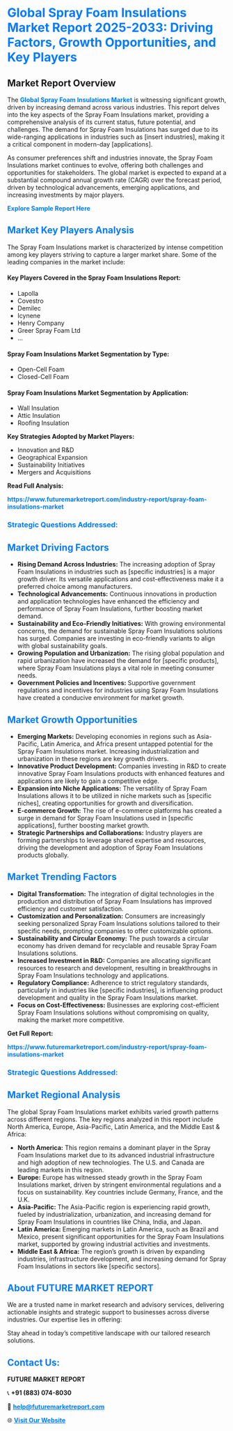 <h1 style="color: #007BFF;">Global Spray Foam Insulations Market Report 2025-2033: Driving Factors, Growth Opportunities, and Key Players</h1>

<section id="overview">
<h2>Market Report Overview</h2>
<p>The <a href="https://www.futuremarketreport.com/industry-report/spray-foam-insulations-market" style="color: #007BFF; text-decoration: none;"><strong>Global Spray Foam Insulations Market</strong></a> is witnessing significant growth, driven by increasing demand across various industries. This report delves into the key aspects of the Spray Foam Insulations market, providing a comprehensive analysis of its current status, future potential, and challenges. The demand for Spray Foam Insulations has surged due to its wide-ranging applications in industries such as [insert industries], making it a critical component in modern-day [applications].</p>
<p>As consumer preferences shift and industries innovate, the Spray Foam Insulations market continues to evolve, offering both challenges and opportunities for stakeholders. The global market is expected to expand at a substantial compound annual growth rate (CAGR) over the forecast period, driven by technological advancements, emerging applications, and increasing investments by major players.</p>
</section>

<section id="overview">
<p><a href="https://www.futuremarketreport.com/request-sample/reportId=98278" style="color: #007BFF; text-decoration: none;"><strong>Explore Sample Report Here</strong></a></p>
</section>

<section id="key-players">
<h2 style="color: #007BFF;">Market Key Players Analysis</h2>
<p>The Spray Foam Insulations market is characterized by intense competition among key players striving to capture a larger market share. Some of the leading companies in the market include:</p>
<h4>Key Players Covered in the Spray Foam Insulations Report:</h4>
<ul><li>Lapolla</li><li>Covestro</li><li>Demilec</li><li>Icynene</li><li>Henry Company</li><li>Greer Spray Foam Ltd</li><li>...</li></ul>
<h4>Spray Foam Insulations Market Segmentation by Type:</h4>
<ul><li>Open-Cell Foam</li><li>Closed-Cell Foam</li></ul>

<h4>Spray Foam Insulations Market Segmentation by Application:</h4>
<ul><li>Wall Insulation</li><li>Attic Insulation</li><li>Roofing Insulation</li></ul>
<p><strong>Key Strategies Adopted by Market Players:</strong></p>
<ul>
<li>Innovation and R&D</li>
<li>Geographical Expansion</li>
<li>Sustainability Initiatives</li>
<li>Mergers and Acquisitions</li>
</ul>
</section>

<section>
<p><strong>Read Full Analysis: </strong></p><a href="https://www.futuremarketreport.com/industry-report/spray-foam-insulations-market" style="color: #007BFF; text-decoration: none;"><strong>https://www.futuremarketreport.com/industry-report/spray-foam-insulations-market</strong></a>
<h3 style="color: #007BFF;">Strategic Questions Addressed:</h3>
</section>

<section id="driving-factors">
<h2 style="color: #007BFF;">Market Driving Factors</h2>
<ul>
<li><strong>Rising Demand Across Industries:</strong> The increasing adoption of Spray Foam Insulations in industries such as [specific industries] is a major growth driver. Its versatile applications and cost-effectiveness make it a preferred choice among manufacturers.</li>
<li><strong>Technological Advancements:</strong> Continuous innovations in production and application technologies have enhanced the efficiency and performance of Spray Foam Insulations, further boosting market demand.</li>
<li><strong>Sustainability and Eco-Friendly Initiatives:</strong> With growing environmental concerns, the demand for sustainable Spray Foam Insulations solutions has surged. Companies are investing in eco-friendly variants to align with global sustainability goals.</li>
<li><strong>Growing Population and Urbanization:</strong> The rising global population and rapid urbanization have increased the demand for [specific products], where Spray Foam Insulations plays a vital role in meeting consumer needs.</li>
<li><strong>Government Policies and Incentives:</strong> Supportive government regulations and incentives for industries using Spray Foam Insulations have created a conducive environment for market growth.</li>
</ul>
</section>

<section id="growth-opportunities">
<h2 style="color: #007BFF;">Market Growth Opportunities</h2>
<ul>
<li><strong>Emerging Markets:</strong> Developing economies in regions such as Asia-Pacific, Latin America, and Africa present untapped potential for the Spray Foam Insulations market. Increasing industrialization and urbanization in these regions are key growth drivers.</li>
<li><strong>Innovative Product Development:</strong> Companies investing in R&D to create innovative Spray Foam Insulations products with enhanced features and applications are likely to gain a competitive edge.</li>
<li><strong>Expansion into Niche Applications:</strong> The versatility of Spray Foam Insulations allows it to be utilized in niche markets such as [specific niches], creating opportunities for growth and diversification.</li>
<li><strong>E-commerce Growth:</strong> The rise of e-commerce platforms has created a surge in demand for Spray Foam Insulations used in [specific applications], further boosting market growth.</li>
<li><strong>Strategic Partnerships and Collaborations:</strong> Industry players are forming partnerships to leverage shared expertise and resources, driving the development and adoption of Spray Foam Insulations products globally.</li>
</ul>
</section>

<section id="trending-factors">
<h2 style="color: #007BFF;">Market Trending Factors</h2>
<ul>
<li><strong>Digital Transformation:</strong> The integration of digital technologies in the production and distribution of Spray Foam Insulations has improved efficiency and customer satisfaction.</li>
<li><strong>Customization and Personalization:</strong> Consumers are increasingly seeking personalized Spray Foam Insulations solutions tailored to their specific needs, prompting companies to offer customizable options.</li>
<li><strong>Sustainability and Circular Economy:</strong> The push towards a circular economy has driven demand for recyclable and reusable Spray Foam Insulations solutions.</li>
<li><strong>Increased Investment in R&D:</strong> Companies are allocating significant resources to research and development, resulting in breakthroughs in Spray Foam Insulations technology and applications.</li>
<li><strong>Regulatory Compliance:</strong> Adherence to strict regulatory standards, particularly in industries like [specific industries], is influencing product development and quality in the Spray Foam Insulations market.</li>
<li><strong>Focus on Cost-Effectiveness:</strong> Businesses are exploring cost-efficient Spray Foam Insulations solutions without compromising on quality, making the market more competitive.</li>
</ul>
</section>

<section>
<p><strong>Get Full Report: </strong></p><a href="https://www.futuremarketreport.com/industry-report/spray-foam-insulations-market" style="color: #007BFF; text-decoration: none;"><strong>https://www.futuremarketreport.com/industry-report/spray-foam-insulations-market</strong></a>
<h3 style="color: #007BFF;">Strategic Questions Addressed:</h3>
</section>


<section id="regional-analysis">
<h2 style="color: #007BFF;">Market Regional Analysis</h2>
<p>The global Spray Foam Insulations market exhibits varied growth patterns across different regions. The key regions analyzed in this report include North America, Europe, Asia-Pacific, Latin America, and the Middle East & Africa:</p>
<ul>
<li><strong>North America:</strong> This region remains a dominant player in the Spray Foam Insulations market due to its advanced industrial infrastructure and high adoption of new technologies. The U.S. and Canada are leading markets in this region.</li>
<li><strong>Europe:</strong> Europe has witnessed steady growth in the Spray Foam Insulations market, driven by stringent environmental regulations and a focus on sustainability. Key countries include Germany, France, and the U.K.</li>
<li><strong>Asia-Pacific:</strong> The Asia-Pacific region is experiencing rapid growth, fueled by industrialization, urbanization, and increasing demand for Spray Foam Insulations in countries like China, India, and Japan.</li>
<li><strong>Latin America:</strong> Emerging markets in Latin America, such as Brazil and Mexico, present significant opportunities for the Spray Foam Insulations market, supported by growing industrial activities and investments.</li>
<li><strong>Middle East & Africa:</strong> The region’s growth is driven by expanding industries, infrastructure development, and increasing demand for Spray Foam Insulations in sectors like [specific sectors].</li>
</ul>
</section>

<footer>
<h2 style="color: #007BFF;">About FUTURE MARKET REPORT</h2>
<p>We are a trusted name in market research and advisory services, delivering actionable insights and strategic support to businesses across diverse industries. Our expertise lies in offering:</p>

<p>Stay ahead in today’s competitive landscape with our tailored research solutions.</p>

<h2 style="color: #007BFF;">Contact Us:</h2>
<p><strong>FUTURE MARKET REPORT</strong></p>
<p>📞 <strong>+91 (883) 074-8030</strong></p>
<p>📧 <strong><a href="mailto:help@futuremarketreport.com" style="color: #007BFF;">help@futuremarketreport.com</a></strong></p>
<p>🌐 <strong><a href="https://www.futuremarketreport.com/" style="color: #007BFF;">Visit Our Website</a></strong></p>
</footer>